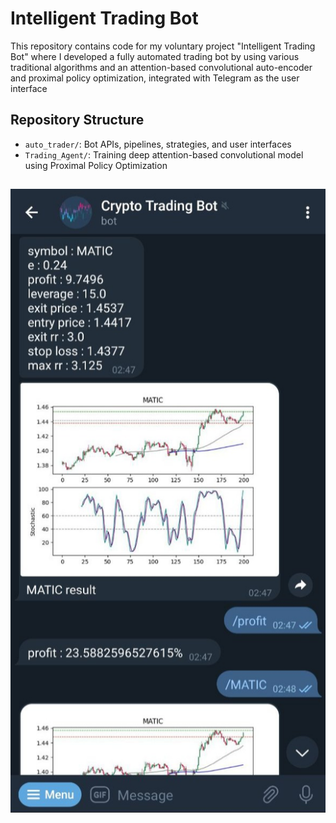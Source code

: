 # Intelligent Trading Bot
This repository contains code for my voluntary project "Intelligent Trading Bot" where I developed a fully automated trading bot by using various traditional algorithms and an attention-based convolutional auto-encoder
 and proximal policy optimization, integrated with Telegram as the user interface

## Repository Structure

- `auto_trader/`: Bot APIs, pipelines, strategies, and user interfaces
- `Trading_Agent/`: Training deep attention-based convolutional model using Proximal Policy Optimization 

## 
![alt text](https://github.com/arminnv/Intelligent-Trading-Bot/blob/ebb6f8641e4dcff40ad76de5682c7ede6abcafad/auto_trader/trading_bot.jpg?raw=true)
